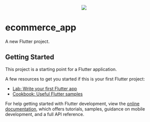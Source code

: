  <p align="center">

 <img src="https://github.com/codigo-rosa/crtech/assets/142268843/43eb7779-b04b-4a3a-bb52-343c132d4bd8"/>

</p>

# ecommerce_app

A new Flutter project.

## Getting Started

This project is a starting point for a Flutter application.

A few resources to get you started if this is your first Flutter project:

- [Lab: Write your first Flutter app](https://docs.flutter.dev/get-started/codelab)
- [Cookbook: Useful Flutter samples](https://docs.flutter.dev/cookbook)

For help getting started with Flutter development, view the
[online documentation](https://docs.flutter.dev/), which offers tutorials,
samples, guidance on mobile development, and a full API reference.

